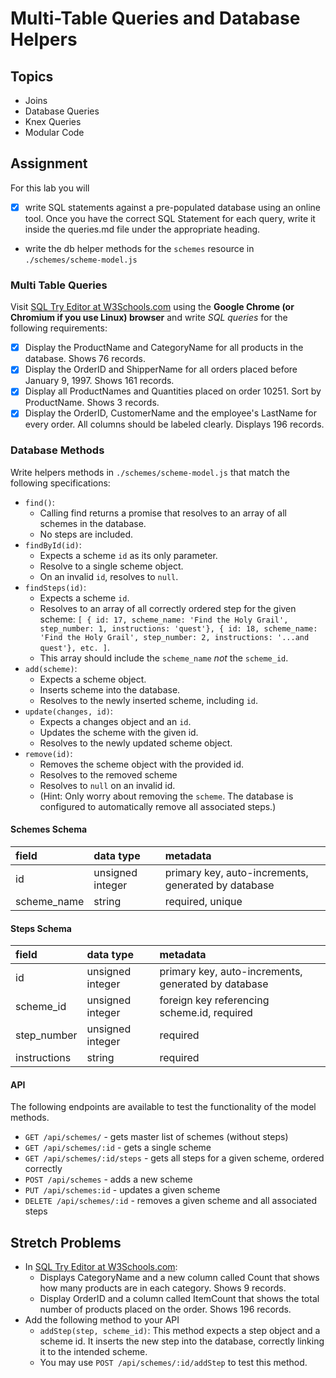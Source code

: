 # Multi-Table Queries and Database Helpers

## Topics

- Joins
- Database Queries
- Knex Queries
- Modular Code

## Assignment

For this lab you will

- [X] write SQL statements against a pre-populated database using an online tool. Once you have the correct SQL Statement for each query, write it inside the queries.md file under the appropriate heading.
- write the db helper methods for the `schemes` resource in `./schemes/scheme-model.js`

### Multi Table Queries

Visit [SQL Try Editor at W3Schools.com](https://www.w3schools.com/Sql/tryit.asp?filename=trysql_select_top) using the **Google Chrome (or Chromium if you use Linux) browser** and write _SQL queries_ for the following requirements:

- [X] Display the ProductName and CategoryName for all products in the database. Shows 76 records.
- [X] Display the OrderID and ShipperName for all orders placed before January 9, 1997. Shows 161 records.
- [X] Display all ProductNames and Quantities placed on order 10251. Sort by ProductName. Shows 3 records.
- [X] Display the OrderID, CustomerName and the employee's LastName for every order. All columns should be labeled clearly. Displays 196 records.

### Database Methods

Write helpers methods in `./schemes/scheme-model.js` that match the following specifications:

- `find()`:
  - Calling find returns a promise that resolves to an array of all schemes in the database.
  - No steps are included.
- `findById(id)`:
  - Expects a scheme `id` as its only parameter.
  - Resolve to a single scheme object.
  - On an invalid `id`, resolves to `null`.
- `findSteps(id)`:
  - Expects a scheme `id`.
  - Resolves to an array of all correctly ordered step for the given scheme: `[ { id: 17, scheme_name: 'Find the Holy Grail', step_number: 1, instructions: 'quest'}, { id: 18, scheme_name: 'Find the Holy Grail', step_number: 2, instructions: '...and quest'}, etc. ]`.
  - This array should include the `scheme_name` _not_ the `scheme_id`.
- `add(scheme)`:
  - Expects a scheme object.
  - Inserts scheme into the database.
  - Resolves to the newly inserted scheme, including `id`.
- `update(changes, id)`:
  - Expects a changes object and an `id`.
  - Updates the scheme with the given id.
  - Resolves to the newly updated scheme object.
- `remove(id)`:
  - Removes the scheme object with the provided id.
  - Resolves to the removed scheme
  - Resolves to `null` on an invalid id.
  - (Hint: Only worry about removing the `scheme`. The database is configured to automatically remove all associated steps.)

#### Schemes Schema

| field       | data type        | metadata                                            |
| :---------- | :--------------- | :-------------------------------------------------- |
| id          | unsigned integer | primary key, auto-increments, generated by database |
| scheme_name | string           | required, unique                                    |

#### Steps Schema

| field        | data type        | metadata                                            |
| :----------- | :--------------- | :-------------------------------------------------- |
| id           | unsigned integer | primary key, auto-increments, generated by database |
| scheme_id    | unsigned integer | foreign key referencing scheme.id, required         |
| step_number  | unsigned integer | required                                            |
| instructions | string           | required                                            |

#### API

The following endpoints are available to test the functionality of the model methods.

- `GET /api/schemes/` - gets master list of schemes (without steps)
- `GET /api/schemes/:id` - gets a single scheme
- `GET /api/schemes/:id/steps` - gets all steps for a given scheme, ordered correctly
- `POST /api/schemes` - adds a new scheme
- `PUT /api/schemes:id` - updates a given scheme
- `DELETE /api/schemes/:id` - removes a given scheme and all associated steps

## Stretch Problems

- In [SQL Try Editor at W3Schools.com](https://www.w3schools.com/Sql/tryit.asp?filename=trysql_select_top):
  - Displays CategoryName and a new column called Count that shows how many products are in each category. Shows 9 records.
  - Display OrderID and a column called ItemCount that shows the total number of products placed on the order. Shows 196 records.
- Add the following method to your API
  - `addStep(step, scheme_id)`: This method expects a step object and a scheme id. It inserts the new step into the database, correctly linking it to the intended scheme.
  - You may use `POST /api/schemes/:id/addStep` to test this method.
